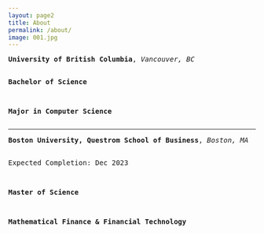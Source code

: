 ```yaml
---
layout: page2
title: About
permalink: /about/
image: 001.jpg
---
```



<div>
<pre>
<strong>University of British Columbia</strong>, <i>Vancouver, BC</i>

<strong>Bachelor of Science</strong>

<strong>Major in Computer Science</strong>
</pre>
</div>





***



<div>
<pre>
<strong>Boston University, Questrom School of Business</strong>, <i>Boston, MA</i>

Expected Completion: Dec 2023

<strong>Master of Science</strong>

<strong>Mathematical Finance & Financial Technology</strong>
</pre>
</div>






